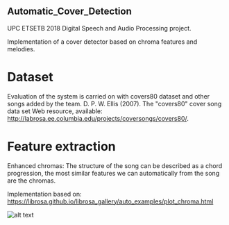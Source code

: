 ## Automatic_Cover_Detection
UPC ETSETB 2018 Digital Speech and Audio Processing project.

Implementation of a cover detector based on chroma features and melodies.

# Dataset
Evaluation of the system is carried on with covers80 dataset and other songs added by the team.
D. P. W. Ellis (2007). The "covers80" cover song data set
    Web resource, available: http://labrosa.ee.columbia.edu/projects/coversongs/covers80/. 


# Feature extraction

Enhanced chromas:
The structure of the song can be described as a chord progression, the most similar features we can automatically from the song are the chromas.

Implementation based on: https://librosa.github.io/librosa_gallery/auto_examples/plot_chroma.html

![alt text](Automatic_Cover_Detection/Images/enhanced_chromas.png)


